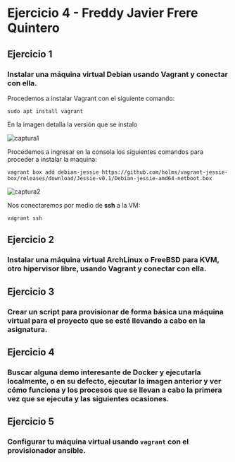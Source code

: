 # Ejercicio 4 - Freddy Javier Frere Quintero
## Ejercicio 1
### Instalar una máquina virtual Debian usando Vagrant y conectar con ella.

Procedemos a instalar Vagrant con el siguiente comando:

```sudo apt install vagrant```

En la imagen detalla la versión que se instalo

![captura1](https://user-images.githubusercontent.com/32844919/35360619-a7e14b00-015e-11e8-870d-ca15c0f1a7d4.PNG)


Procedemos a ingresar en la consola los siguientes comandos para proceder a instalar la maquina:

```vagrant box add debian-jessie https://github.com/holms/vagrant-jessie-box/releases/download/Jessie-v0.1/Debian-jessie-amd64-netboot.box```

![captura2](https://user-images.githubusercontent.com/32844919/35361033-1883c828-0160-11e8-8c2e-ef79e858cd4f.PNG)

Nos conectaremos por medio de **ssh** a la VM:

```vagrant ssh```


## Ejercicio 2
### Instalar una máquina virtual ArchLinux o FreeBSD para KVM, otro hipervisor libre, usando Vagrant y conectar con ella.

## Ejercicio 3
### Crear un script para provisionar de forma básica una máquina virtual para el proyecto que se esté llevando a cabo en la asignatura. 


## Ejercicio 4
### Buscar alguna demo interesante de Docker y ejecutarla localmente, o en su defecto, ejecutar la imagen anterior y ver cómo funciona y los procesos que se llevan a cabo la primera vez que se ejecuta y las siguientes ocasiones.


## Ejercicio 5
### Configurar tu máquina virtual usando `vagrant` con el provisionador ansible.

